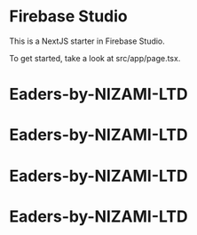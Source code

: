 # Firebase Studio

This is a NextJS starter in Firebase Studio.

To get started, take a look at src/app/page.tsx.
# Eaders-by-NIZAMI-LTD
# Eaders-by-NIZAMI-LTD
# Eaders-by-NIZAMI-LTD
# Eaders-by-NIZAMI-LTD
